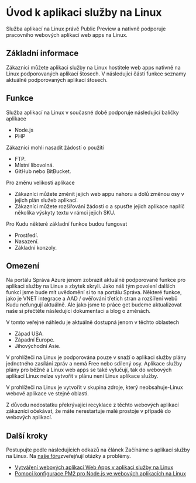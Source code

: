 <properties 
    pageTitle="Úvod k aplikaci služby na Linux | Microsoft Azure" 
    description="Informace o aplikaci služby na Linux." 
    keywords="Služba Azure aplikací, linux, oss"
    services="app-service" 
    documentationCenter="" 
    authors="naziml" 
    manager="wpickett" 
    editor=""/>

<tags 
    ms.service="app-service" 
    ms.workload="na" 
    ms.tgt_pltfrm="na" 
    ms.devlang="na" 
    ms.topic="article" 
    ms.date="10/10/2016" 
    ms.author="naziml"/>

# <a name="introduction-to-app-service-on-linux"></a>Úvod k aplikaci služby na Linux
Služba aplikací na Linux právě Public Preview a nativně podporuje pracovního webových aplikací web apps na Linux. 

## <a name="overview"></a>Základní informace ##
Zákazníci můžete aplikaci služby na Linux hostitele web apps nativně na Linux podporovaných aplikací štosech. V následující části funkce seznamy aktuálně podporovaných aplikací štosech.

## <a name="features"></a>Funkce ##
Služba aplikací na Linux v současné době podporuje následující balíčky aplikace

- Node.js
- PHP

Zákazníci mohli nasadit žádostí o použití

- FTP.
- Místní libovolná.
- GitHub nebo BitBucket.

Pro změnu velikosti aplikace


- Zákazníci můžete změnit jejich web appu nahoru a dolů změnou osy v jejich plán služeb aplikací. 
- Zákazníci můžete rozšiřování žádostí o a spusťte jejich aplikace napříč několika výskyty textu v rámci jejich SKU.

Pro Kudu některé základní funkce budou fungovat

- Prostředí.
- Nasazení.
- Základní konzoly.

## <a name="limitations"></a>Omezení ##

Na portálu Správa Azure jenom zobrazit aktuálně podporované funkce pro aplikaci služby na Linux a zbytek skryli. Jako náš tým povolení dalších funkcí jsme bude mít uvědomění si to na portálu Správa. Některé funkce, jako je VNET integrace a AAD / ověřování třetích stran a rozšíření webů Kudu nefungují aktuálně. Ale jako jsme to práce get budeme aktualizovat naše si přečtěte následující dokumentaci a blog o změnách.

V tomto veřejné náhledu je aktuálně dostupná jenom v těchto oblastech

-   Západ USA.
-   Západní Europe.
-   Jihovýchodní Asie.

V prohlížeči na Linux je podporována pouze v snaží o aplikaci služby plány jednotného zasílání zpráv a nemá Free nebo sdílený osy. Aplikace služby plány pro běžné a Linux web apps se také vylučují, tak do webových aplikací Linux nelze vytvořit v plánu není Linux aplikace služby.

V prohlížeči na Linux je vytvořit v skupina zdroje, který neobsahuje-Linux webové aplikace ve stejné oblasti.

Z důvodu nedostatku překrývající recyklace z těchto webových aplikací zákazníci očekávat, že máte nerestartuje malé prostoje v případě do webových aplikací. 

## <a name="next-steps"></a>Další kroky ##

Postupujte podle následujících odkazů na článek Začínáme s aplikací služby na Linux. Na [naše fóru](https://social.msdn.microsoft.com/forums/azure/home?forum=windowsazurewebsitespreview)zveřejňují otázky a problémy.

* [Vytváření webových aplikací Web Apps v aplikaci služby na Linux](./app-service-linux-how-to-create-a-web-app.md)
* [Pomocí konfigurace PM2 pro Node.js ve webových aplikacích na Linux](./app-service-linux-using-nodejs-pm2.md)

